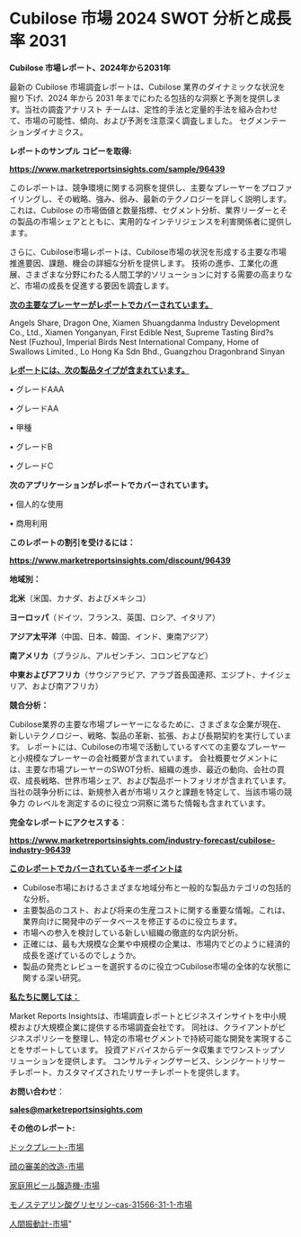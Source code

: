 # Cubilose 市場 2024 SWOT 分析と成長率 2031

<strong>Cubilose 市場レポート、2024年から2031年</strong>

最新の Cubilose 市場調査レポートは、Cubilose 業界のダイナミックな状況を掘り下げ、2024 年から 2031 年までにわたる包括的な洞察と予測を提供します。当社の調査アナリスト チームは、定性的手法と定量的手法を組み合わせて、市場の可能性、傾向、および予測を注意深く調査しました。 セグメンテーションダイナミクス。



<strong>レポートのサンプル コピーを取得:</strong> <a href=https://www.marketreportsinsights.com/sample/96439>

<strong><u>https://www.marketreportsinsights.com/sample/96439</u></strong></a>

このレポートは、競争環境に関する洞察を提供し、主要なプレーヤーをプロファイリングし、その戦略、強み、弱み、最新のテクノロジーを詳しく説明します。 これは、Cubilose の市場価値と数量指標、セグメント分析、業界リーダーとその製品の市場シェアとともに、実用的なインテリジェンスを利害関係者に提供します。

さらに、Cubilose市場レポートは、Cubilose市場の状況を形成する主要な市場推進要因、課題、機会の詳細な分析を提供します。 技術の進歩、工業化の進展、さまざまな分野にわたる人間工学的ソリューションに対する需要の高まりなど、市場の成長を促進する要因を調査します。



<strong><u>次の主要なプレーヤーがレポートでカバーされています。</u></strong>

Angels Share, Dragon One, Xiamen Shuangdanma Industry Development Co., Ltd., Xiamen Yonganyan, First Edible Nest, Supreme Tasting Bird?s Nest (Fuzhou), Imperial Birds Nest International Company, Home of Swallows Limited., Lo Hong Ka Sdn Bhd., Guangzhou Dragonbrand Sinyan



<strong><u><b>レポートには、次の製品タイプが含まれています。</b></u></strong>

• グレードAAA

• グレードAA

• 甲種

• グレードB

• グレードC



<strong><b>次のアプリケーションがレポートでカバーされています。</b></strong>

• 個人的な使用

• 商用利用



<strong><b>このレポートの割引を受けるには：</b></strong><a href=https://www.marketreportsinsights.com/discount/96439>

<strong><u>https://www.marketreportsinsights.com/discount/96439</u></strong></a>



<strong>地域別：</strong>



<strong>北米</strong>（米国、カナダ、およびメキシコ）



<strong>ヨーロッパ</strong>（ドイツ、フランス、英国、ロシア、イタリア）



<strong>アジア太平洋</strong>（中国、日本、韓国、インド、東南アジア）



<strong>南アメリカ</strong>（ブラジル、アルゼンチン、コロンビアなど）



<strong>中東およびアフリカ</strong>（サウジアラビア、アラブ首長国連邦、エジプト、ナイジェリア、および南アフリカ）



<strong>競合分析：</strong>

Cubilose業界の主要な市場プレーヤーになるために、さまざまな企業が現在、新しいテクノロジー、戦略、製品の革新、拡張、および長期契約を実行しています。 レポートには、Cubiloseの市場で活動しているすべての主要なプレーヤーと小規模なプレーヤーの会社概要が含まれています。 会社概要セグメントには、主要な市場プレーヤーのSWOT分析、組織の進歩、最近の動向、会社の買収、成長戦略、世界市場シェア、および製品ポートフォリオが含まれています。 当社の競争分析には、新規参入者が市場リスクと課題を特定して、当該市場の競争力 のレベルを測定するのに役立つ洞察に満ちた情報も含まれています。



<strong>完全なレポートにアクセスする</strong>：

<a href=https://www.marketreportsinsights.com/industry-forecast/cubilose-industry-96439>

<strong><u>https://www.marketreportsinsights.com/industry-forecast/cubilose-industry-96439</u></strong></a>



<strong><u><b>このレポートでカバーされているキーポイントは</b></u></strong>
<ul>
  <li>Cubilose市場におけるさまざまな地域分布と一般的な製品カテゴリの包括的な分析。</li>
  <li>主要製品のコスト、および将来の生産コストに関する重要な情報。これは、業界向けに開発中のデータベースを修正するのに役立ちます。</li>
  <li>市場への参入を検討している新しい組織の徹底的な内訳分析。</li>
  <li>正確には、最も大規模な企業や中規模の企業は、市場内でどのように経済的成長を遂げているのでしょうか。</li>
  <li>製品の発売とレビューを選択するのに役立つCubilose市場の全体的な状態に関する深い研究。</li>
</ul>


<strong><u><b>私たちに関しては：</b></u></strong>

Market Reports Insightsは、市場調査レポートとビジネスインサイトを中小規模および大規模企業に提供する市場調査会社です。 同社は、クライアントがビジネスポリシーを整理し、特定の市場セグメントで持続可能な開発を実現することをサポートしています。 投資アドバイスからデータ収集までワンストップソリューションを提供します。 コンサルティングサービス、シンジケートリサーチレポート、カスタマイズされたリサーチレポートを提供します。



<strong><b>お問い合わせ</b></strong>：

<a href=mailto:sales@marketreportsinsights.com>

<strong><u>sales@marketreportsinsights.com</u></strong></a>



<strong>その他のレポート:</strong>

<a href=https://www.linkedin.com/pulse/ドックプレート-市場-2023-最新の-cagr-および成長分析-2030-kulhf/>ドックプレート-市場</a>

<a href=https://www.linkedin.com/pulse/顔の審美的改造-市場-2023-推進要因と成長機会-2030-data-dive-discoveries-24-analysis-ehqrf/>顔の審美的改造-市場</a>

<a href=https://www.linkedin.com/pulse/家庭用ビール醸造機-市場-2023-年のダイナミクスとビジネストレンド-lnmlf/>家庭用ビール醸造機-市場</a>

<a href=https://www.linkedin.com/pulse/モノステアリン酸グリセリン-cas-31566-31-1-市場-2030-年までの需要に焦点を当てた-4cmef/>モノステアリン酸グリセリン-cas-31566-31-1-市場</a>

<a href=https://www.linkedin.com/pulse/人間振動計-市場-2023-swot-分析と成長率-2030-pr-news-hub-kfnaf/>人間振動計-市場</a>"
